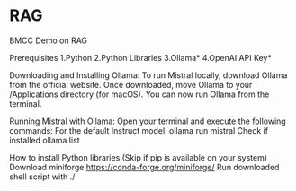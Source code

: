 # RAG
BMCC Demo on RAG

Prerequisites
1.Python
2.Python Libraries
3.Ollama*
4.OpenAI API Key*

Downloading and Installing Ollama:
    To run Mistral locally, download Ollama from the official website.
    Once downloaded, move Ollama to your /Applications directory (for macOS).
    You can now run Ollama from the terminal.

Running Mistral with Ollama:
    Open your terminal and execute the following commands:
    For the default Instruct model:
        ollama run mistral
    Check if installed
        ollama list

How to install Python libraries (Skip if pip is available on your system)
    Download miniforge https://conda-forge.org/miniforge/
    Run downloaded shell script with ./<script file>
    conda create -n rag python=3.11
    conda activate rag

Libraries that we will need for the demo
    Run below command
    pip install --upgrade --quiet langchain-openai tiktoken langchain-chroma langchain

Proffering IDE for code writing ?
For VSCode
    Install Python Development Extension 
    Install Jupyter
